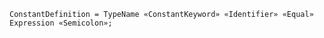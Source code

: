 <!-- This file is generated automatically by infrastructure scripts. Please don't edit by hand. -->

```{ .ebnf .slang-ebnf #ConstantDefinition }
ConstantDefinition = TypeName «ConstantKeyword» «Identifier» «Equal» Expression «Semicolon»;
```
